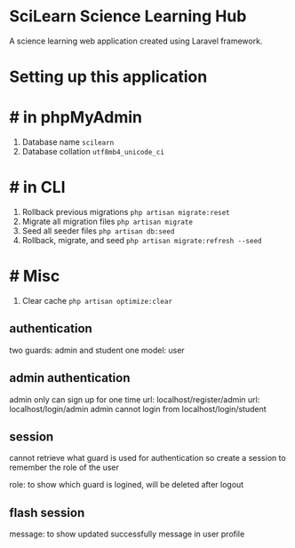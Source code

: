 # SciLearn Science Learning Hub
A science learning web application created using Laravel framework.

# Setting up this application

# # in phpMyAdmin
1. Database name                    `scilearn`
2. Database collation               `utf8mb4_unicode_ci`

# # in CLI
1. Rollback previous migrations     `php artisan migrate:reset`
2. Migrate all migration files      `php artisan migrate`
3. Seed all seeder files            `php artisan db:seed`
4. Rollback, migrate, and seed      `php artisan migrate:refresh --seed`    

# # Misc
1. Clear cache                      `php artisan optimize:clear`


## authentication
two guards: admin and student
one model: user

## admin authentication
admin only can sign up for one time
url: localhost/register/admin
url: localhost/login/admin
admin cannot login from localhost/login/student


## session
cannot retrieve what guard is used for authentication
so create a session to remember the role of the user

role: to show which guard is logined, will be deleted after logout

## flash session
message: to show updated successfully message in user profile